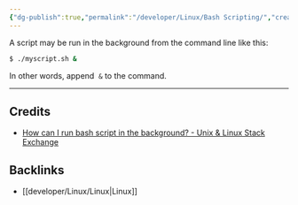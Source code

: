 ```yaml
---
{"dg-publish":true,"permalink":"/developer/Linux/Bash Scripting/","created":"2024-02-29T22:19:56.048-06:00","updated":"2024-03-01T00:21:01.000-06:00"}
---
```




A script may be run in the background from the command line like this:

```bash
$ ./myscript.sh &
```

In other words, append  `&` to the command.

---
## Credits
- [How can I run bash script in the background? - Unix & Linux Stack Exchange](https://unix.stackexchange.com/questions/616232/how-can-i-run-bash-script-in-the-background)

## Backlinks
- [[developer/Linux/Linux\|Linux]]